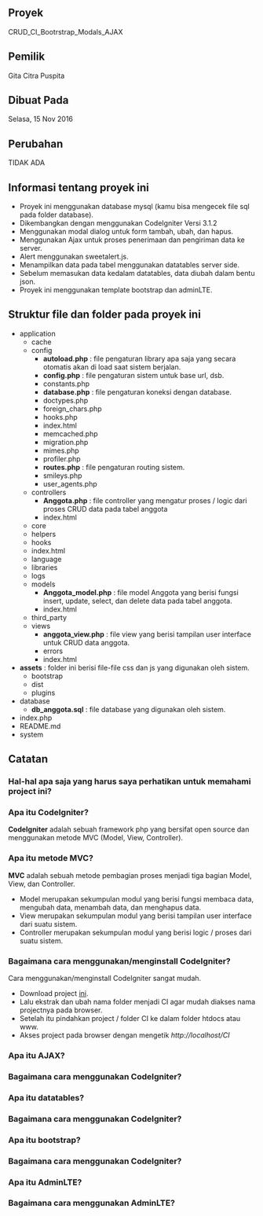 <h2>Proyek</h2>
CRUD_CI_Bootrstrap_Modals_AJAX
<h2>Pemilik</h2>
Gita Citra Puspita
<h2>Dibuat Pada</h2>
Selasa, 15 Nov 2016

<h2>Perubahan</h2>
TIDAK ADA

<h2>Informasi tentang proyek ini</h2>
<ul>
	<li>Proyek ini menggunakan database mysql (kamu bisa mengecek file sql pada folder database).</li>
	<li>Dikembangkan dengan menggunakan CodeIgniter Versi 3.1.2</li>
	<li>Menggunakan modal dialog untuk form tambah, ubah, dan hapus.</li>
	<li>Menggunakan Ajax untuk proses penerimaan dan pengiriman data ke server.</li>
	<li>Alert menggunakan sweetalert.js.</li>
	<li>Menampilkan data pada tabel menggunakan datatables server side.</li>
	<li>Sebelum memasukan data kedalam datatables, data diubah dalam bentu json.</li>
	<li>Proyek ini menggunakan template bootstrap dan adminLTE.</li>
</ul>

<h2>Struktur file dan folder pada proyek ini</h2>
<ul>
	<li>application
		<ul>
			<li>cache</li>
			<li>config
				<ul>
					<li><b>autoload.php</b> : file pengaturan library apa saja yang secara otomatis akan di load saat sistem berjalan.</li>
					<li><b>config.php</b> : file pengaturan sistem untuk base url, dsb.</li>
					<li>constants.php</li>
					<li><b>database.php</b> : file pengaturan koneksi dengan database.</li>
					<li>doctypes.php</li>
					<li>foreign_chars.php</li>
					<li>hooks.php</li>
					<li>index.html</li>
					<li>memcached.php</li>
					<li>migration.php</li>
					<li>mimes.php</li>
					<li>profiler.php</li>
					<li><b>routes.php</b> : file pengaturan routing sistem.</li>
					<li>smileys.php</li>
					<li>user_agents.php</li>
				</ul>
			</li>
			<li>controllers
				<ul>
					<li><b>Anggota.php</b> : file controller yang mengatur proses / logic dari proses CRUD data pada tabel anggota</li>
					<li>index.html</li>
				</ul>
			</li>
			<li>core</li>
			<li>helpers</li>
			<li>hooks</li>
			<li>index.html</li>
			<li>language</li>
			<li>libraries</li>
			<li>logs</li>
			<li>models
				<ul>
					<li><b>Anggota_model.php</b> : file model Anggota yang berisi fungsi insert, update, select, dan delete data pada tabel anggota.</li>
					<li>index.html</li>
				</ul>
			</li>
			<li>third_party</li>
			<li>views
				<ul>
					<li><b>anggota_view.php</b> : file view yang berisi tampilan user interface untuk CRUD data anggota.</li>
					<li>errors</li>
					<li>index.html</li>
				</ul>
			</li>
		</ul>
	</li>
	<li><b>assets</b> : folder ini berisi file-file css dan js yang digunakan oleh sistem.
		<ul>
			<li>bootstrap</li>
			<li>dist</li>
			<li>plugins</li>
		</ul>
	</li>
	<li>database
		<ul>
			<li><b>db_anggota.sql</b> : file database yang digunakan oleh sistem.</li>
		</ul>
	</li>
	<li>index.php</li>
	<li>README.md</li>
	<li>system</li>
</ul>

<h2>Catatan</h2>

<h3>Hal-hal apa saja yang harus saya perhatikan untuk memahami project ini?</h3>
<h3>Apa itu CodeIgniter?</h3>
<p>
	<b>CodeIgniter</b> adalah sebuah framework php yang bersifat open source dan menggunakan metode MVC (Model, View, Controller). 
</p>
<h3>Apa itu metode MVC?</h3>
<p>
	<b>MVC</b> adalah sebuah metode pembagian proses menjadi tiga bagian Model, View, dan Controller. 
	<ul>
		<li>Model merupakan sekumpulan modul yang berisi fungsi membaca data, mengubah data, menambah data, dan menghapus data.</li>
		<li>View merupakan sekumpulan modul yang berisi tampilan user interface dari suatu sistem.</li>
		<li>Controller merupakan sekumpulan modul yang berisi logic / proses dari suatu sistem.</li>
	</ul>
</p>
<h3>Bagaimana cara menggunakan/menginstall CodeIgniter?</h3>
	<p>
		Cara menggunakan/menginstall CodeIgniter sangat mudah. 
		<ul>
			<li>Download project <a href="https://codeload.github.com/bcit-ci/CodeIgniter/zip/3.1.2">ini</a>.</li>
			<li>Lalu ekstrak dan ubah nama folder menjadi CI agar mudah diakses nama projectnya pada browser.</li>
			<li>Setelah itu pindahkan project / folder CI ke dalam folder htdocs atau www.</li>
			<li>Akses project pada browser dengan mengetik <i>http://localhost/CI</i></li>
		</ul>
	</p>
<h3>Apa itu AJAX?</h3>
<h3>Bagaimana cara menggunakan CodeIgniter?</h3>
<h3>Apa itu datatables?</h3>
<h3>Bagaimana cara menggunakan CodeIgniter?</h3>
<h3>Apa itu bootstrap?</h3>
<h3>Bagaimana cara menggunakan CodeIgniter?</h3>
<h3>Apa itu AdminLTE?</h3>
<h3>Bagaimana cara menggunakan AdminLTE?</h3>